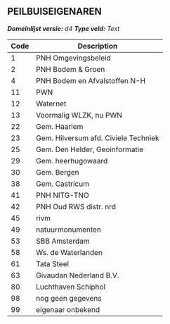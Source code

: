## PEILBUISEIGENAREN

*__Domeinlijst versie:__ d4*
*__Type veld:__ Text*

|__Code__ |__Description__	|
|	---	|	---	|
| 1 | PNH Omgevingsbeleid |
| 2 | PNH Bodem & Groen |
| 4 | PNH Bodem en Afvalstoffen N-H |
| 11 | PWN |
| 12 | Waternet |
| 13 | Voormalig WLZK, nu PWN |
| 22 | Gem. Haarlem |
| 23 | Gem. Hilversum afd. Civiele Techniek |
| 25 | Gem. Den Helder, Geoinformatie |
| 29 | Gem. heerhugowaard |
| 30 | Gem. Bergen | 
| 38 | Gem. Castricum | 
| 41 | PNH NITG-TNO | 
| 42 | PNH Oud RWS distr. nrd | 
| 45 | rivm | 
| 49 | natuurmonumenten | 
| 53 | SBB  Amsterdam | 
| 58 | Ws. de Waterlanden | 
| 61 | Tata Steel | 
| 63 | Givaudan Nederland B.V. | 
| 80 | Luchthaven Schiphol | 
| 98 | nog geen gegevens | 
| 99 | eigenaar onbekend |  
